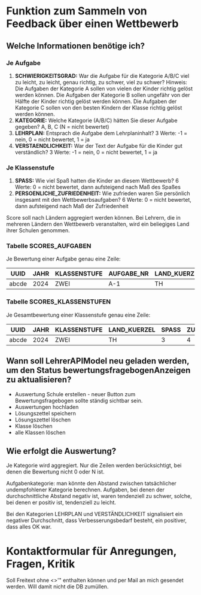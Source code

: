 # Funktion zum Sammeln von Feedback über einen Wettbewerb

## Welche Informationen benötige ich?

### Je Aufgabe

1. __SCHWIERIGKEITSGRAD:__ War die Aufgabe für die Kategorie A/B/C viel zu leicht, zu leicht, genau richtig, zu schwer, viel zu schwer? Hinweis: Die Aufgaben der Kategorie A sollen von vielen der Kinder richtig gelöst werden können. Die Aufgaben der Kategorie B sollen ungefähr von der Hälfte der Kinder richtig gelöst werden können. Die Aufgaben der Kategorie C sollen von den besten Kindern der Klasse richtig gelöst werden können.
2. __KATEGORIE:__ Welche Kategorie (A/B/C) hätten Sie dieser Aufgabe gegeben? A, B, C  (N = nicht bewertet)
3. __LEHRPLAN:__ Entsprach die Aufgabe dem Lehrplaninhalt? 3 Werte: -1 = nein, 0 = nicht bewertet, 1 = ja
4. __VERSTAENDLICHKEIT:__ War der Text der Aufgabe für die Kinder gut verständlich?  3 Werte: -1 = nein, 0 = nicht bewertet, 1 = ja

### Je Klassenstufe

1. __SPASS:__ Wie viel Spaß hatten die Kinder an diesem Wettbewerb?  6 Werte: 0 = nicht bewertet, dann aufsteigend nach Maß des Spaßes
2. __PERSOENLICHE_ZUFRIEDENHEIT:__ Wie zufrieden waren Sie persönlich insgesamt mit den Wettbewerbsaufgaben?  6 Werte: 0 = nicht bewertet, dann aufsteigend nach Maß der Zufriedenheit


Score soll nach Ländern aggregiert werden können. Bei Lehrern, die in mehreren Ländern den Wettbewerb veranstalten, wird ein beliegiges Land ihrer Schulen genommen.


### Tabelle SCORES_AUFGABEN

Je Bewertung einer Aufgabe genau eine Zeile:

| UUID  | JAHR | KLASSENSTUFE | AUFGABE_NR | LAND_KUERZEL | SCHWIERIGKEITSGRAD | KATEGORIE | LEHRPLAN | VERSTAENDLICHKEIT | FREITEXT   |
| ----- | ---- | ------------ | ---------- | ------------ | ------------------ | --------- | -------- | ----------------- | ---------- |
| abcde | 2024 | ZWEI         | A-1        | TH           | 4                  | B         | 1        | 1                 | blabla bla |

### Tabelle SCORES_KLASSENSTUFEN

Je Gesamtbewertung einer Klassenstufe genau eine Zeile:

| UUID  | JAHR | KLASSENSTUFE | LAND_KUERZEL | SPASS | ZUFRIEDENHEIT | FREITEXT   |
| ----- | ---- | ------------ | ------------ | ----- | ------------- | ---------- |
| abcde | 2024 | ZWEI         | TH           | 3     | 4             | blabla bla |

## Wann soll LehrerAPIModel neu geladen werden, um den Status bewertungsfragebogenAnzeigen zu aktualisieren?

+ Auswertung Schule erstellen - neuer Button zum Bewertungsfragebogen sollte ständig sichtbar sein.
+ Auswertungen hochladen
+ Lösungszettel speichern
+ Lösungszettel löschen
+ Klasse löschen
+ alle Klassen löschen

## Wie erfolgt die Auswertung?

Je Kategorie wird aggregiert. Nur die Zeilen werden berücksichtigt, bei denen die Bewertung nicht 0 oder N ist.

Aufgabenkategorie: man könnte den Abstand zwischen tatsächlicher undempfohlener Kategorie berechnen. Aufgaben, bei denen der durchschnittliche Abstand negativ ist, waren tendenziell zu schwer, solche, bei denen er positiv ist, tendenziell zu leicht.

Bei den Kategorien LEHRPLAN und VERSTÄNDLICHKEIT signalisiert ein negativer Durchschnitt, dass Verbesserungsbedarf besteht, ein positiver, dass alles OK war. 


# Kontaktformular für Anregungen, Fragen, Kritik

Soll Freitext ohne <>'" enthalten können und per Mail an mich gesendet werden. Will damit nicht die DB zumüllen.

